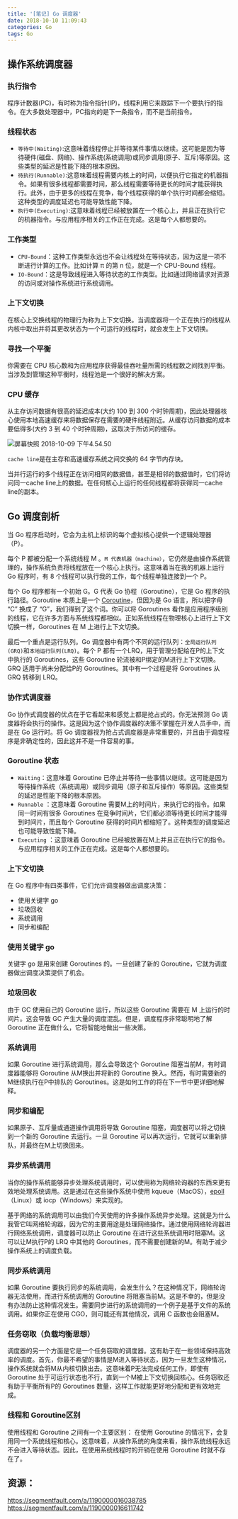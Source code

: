 ```yaml
---
title: '[笔记] Go 调度器'
date: 2018-10-10 11:09:43
categories: Go
tags: Go
---
```


## 操作系统调度器

### 执行指令

程序计数器(PC)，有时称为指令指针(IP)，线程利用它来跟踪下一个要执行的指令。在大多数处理器中，PC指向的是下一条指令，而不是当前指令。

### 线程状态

* `等待中(Waiting)`:这意味着线程停止并等待某件事情以继续。这可能是因为等待硬件(磁盘、网络)、操作系统(系统调用)或同步调用(原子、互斥)等原因。这些类型的延迟是性能下降的根本原因。
* `待执行(Runnable)`:这意味着线程需要内核上的时间，以便执行它指定的机器指令。如果有很多线程都需要时间，那么线程需要等待更长的时间才能获得执行。此外，由于更多的线程在竞争，每个线程获得的单个执行时间都会缩短。这种类型的调度延迟也可能导致性能下降。
* `执行中(Executing)`:这意味着线程已经被放置在一个核心上，并且正在执行它的机器指令。与应用程序相关的工作正在完成。这是每个人都想要的。

### 工作类型

* `CPU-Bound`：这种工作类型永远也不会让线程处在等待状态，因为这是一项不断进行计算的工作。比如计算 π 的第 n 位，就是一个 CPU-Bound 线程。
* `IO-Bound`：这是导致线程进入等待状态的工作类型。比如通过网络请求对资源的访问或对操作系统进行系统调用。

### 上下文切换

在核心上交换线程的物理行为称为上下文切换。当调度器将一个正在执行的线程从内核中取出并将其更改状态为一个可运行的线程时，就会发生上下文切换。

### 寻找一个平衡
你需要在 CPU 核心数和为应用程序获得最佳吞吐量所需的线程数之间找到平衡。当涉及到管理这种平衡时，线程池是一个很好的解决方案。

### CPU 缓存
从主存访问数据有很高的延迟成本(大约 100 到 300 个时钟周期)，因此处理器核心使用本地高速缓存来将数据保存在需要的硬件线程附近。从缓存访问数据的成本要低得多(大约 3 到 40 个时钟周期)，这取决于所访问的缓存。

![屏幕快照 2018-10-09 下午4.54.50](http://pa1so03xn.bkt.clouddn.com/%E5%B1%8F%E5%B9%95%E5%BF%AB%E7%85%A7%202018-10-09%20%E4%B8%8B%E5%8D%884.54.50.png)


`cache line`是在主存和高速缓存系统之间交换的 64 字节内存块。

当并行运行的多个线程正在访问相同的数据值，甚至是相邻的数据值时，它们将访问同一cache line上的数据。在任何核心上运行的任何线程都将获得同一cache line的副本。

## Go 调度剖析

当 Go 程序启动时，它会为主机上标识的每个虚拟核心提供一个逻辑处理器（P）。

每个 P 都被分配一个系统线程 M 。`M 代表机器（machine）`，它仍然是由操作系统管理的，操作系统负责将线程放在一个核心上执行。这意味着当在我的机器上运行 Go 程序时，有 8 个线程可以执行我的工作，每个线程单独连接到一个 P。

每个 Go 程序都有一个初始 G。G 代表 Go 协程（Goroutine），它是 Go 程序的执行路径。Goroutine 本质上是一个 [Coroutine](https://zh.wikipedia.org/wiki/%E5%8D%8F%E7%A8%8B)，但因为是 Go 语言，所以把字母 “C” 换成了 “G”，我们得到了这个词。你可以将 Goroutines 看作是应用程序级别的线程，它在许多方面与系统线程都相似。正如系统线程在物理核心上进行上下文切换一样，Goroutines 在 M 上进行上下文切换。

最后一个重点是运行队列。Go 调度器中有两个不同的运行队列：`全局运行队列(GRQ)`和`本地运行队列(LRQ)`。每个 P 都有一个LRQ，用于管理分配给在P的上下文中执行的 Goroutines，这些 Goroutine 轮流被和P绑定的M进行上下文切换。GRQ 适用于尚未分配给P的 Goroutines。其中有一个过程是将 Goroutines 从 GRQ 转移到 LRQ。

### 协作式调度器

Go 协作式调度器的优点在于它看起来和感觉上都是抢占式的。你无法预测 Go 调度器将会执行的操作。这是因为这个协作调度器的决策不掌握在开发人员手中，而是在 Go 运行时。将 Go 调度器视为抢占式调度器是非常重要的，并且由于调度程序是非确定性的，因此这并不是一件容易的事。

### Goroutine 状态

* `Waiting`：这意味着 Goroutine 已停止并等待一些事情以继续。这可能是因为等待操作系统（系统调用）或同步调用（原子和互斥操作）等原因。这些类型的延迟是性能下降的根本原因。
* `Runnable` ：这意味着 Goroutine 需要M上的时间片，来执行它的指令。如果同一时间有很多 Goroutines 在竞争时间片，它们都必须等待更长时间才能得到时间片，而且每个 Goroutine 获得的时间片都缩短了。这种类型的调度延迟也可能导致性能下降。
* `Executing` ：这意味着 Goroutine 已经被放置在M上并且正在执行它的指令。与应用程序相关的工作正在完成。这是每个人都想要的。

### 上下文切换

在 Go 程序中有四类事件，它们允许调度器做出调度决策：

* 使用关键字 go
* 垃圾回收
* 系统调用
* 同步和编配

### 使用关键字 go

关键字 go 是用来创建 Goroutines 的。一旦创建了新的 Goroutine，它就为调度器做出调度决策提供了机会。

### 垃圾回收

由于 GC 使用自己的 Goroutine 运行，所以这些 Goroutine 需要在 M 上运行的时间片。这会导致 GC 产生大量的调度混乱。但是，调度程序非常聪明地了解 Goroutine 正在做什么，它将智能地做出一些决策。

### 系统调用

如果 Goroutine 进行系统调用，那么会导致这个 Goroutine 阻塞当前M，有时调度器能够将 Goroutine 从M换出并将新的 Goroutine 换入。然而，有时需要新的M继续执行在P中排队的 Goroutines。这是如何工作的将在下一节中更详细地解释。

### 同步和编配

如果原子、互斥量或通道操作调用将导致 Goroutine 阻塞，调度器可以将之切换到一个新的 Goroutine 去运行。一旦 Goroutine 可以再次运行，它就可以重新排队，并最终在M上切换回来。

### 异步系统调用


当你的操作系统能够异步处理系统调用时，可以使用称为网络轮询器的东西来更有效地处理系统调用。这是通过在这些操作系统中使用 kqueue（MacOS），[epoll](https://zh.wikipedia.org/wiki/Epoll)（Linux）或 iocp（Windows）来实现的。

基于网络的系统调用可以由我们今天使用的许多操作系统异步处理。这就是为什么我管它叫网络轮询器，因为它的主要用途是处理网络操作。通过使用网络轮询器进行网络系统调用，调度器可以防止 Goroutine 在进行这些系统调用时阻塞M。这可以让M执行P的 LRQ 中其他的 Goroutines，而不需要创建新的M。有助于减少操作系统上的调度负载。

### 同步系统调用

如果 Goroutine 要执行同步的系统调用，会发生什么？在这种情况下，网络轮询器无法使用，而进行系统调用的 Goroutine 将阻塞当前M。这是不幸的，但是没有办法防止这种情况发生。需要同步进行的系统调用的一个例子是基于文件的系统调用。如果你正在使用 CGO，则可能还有其他情况，调用 C 函数也会阻塞M。

### 任务窃取（负载均衡思想）

调度器的另一个方面是它是一个任务窃取的调度器。这有助于在一些领域保持高效率的调度。首先，你最不希望的事情是M进入等待状态，因为一旦发生这种情况，操作系统就会将M从内核切换出去。这意味着P无法完成任何工作，即使有 Goroutine 处于可运行状态也不行，直到一个M被上下文切换回核心。任务窃取还有助于平衡所有P的 Goroutines 数量，这样工作就能更好地分配和更有效地完成。

### 线程和 Goroutine区别

使用线程和 Goroutine 之间有一个主要区别：
在使用 Goroutine 的情况下，会复用同一个系统线程和核心。这意味着，从操作系统的角度来看，操作系统线程永远不会进入等待状态。因此，在使用系统线程时的开销在使用 Goroutine 时就不存在了。

## 资源：

https://segmentfault.com/a/1190000016038785
https://segmentfault.com/a/1190000016611742